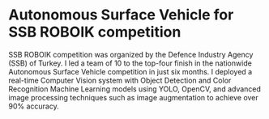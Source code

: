 # Autonomous Surface Vehicle for SSB ROBOIK competition
SSB ROBOIK competition was organized by the Defence Industry Agency (SSB) of Turkey.
I led a team of 10 to the top-four finish in the nationwide Autonomous Surface Vehicle competition in just six months. 
I deployed a real-time Computer Vision system with Object Detection and Color Recognition Machine Learning models using YOLO, OpenCV, and advanced image processing techniques such as image augmentation to achieve over 90% accuracy.
